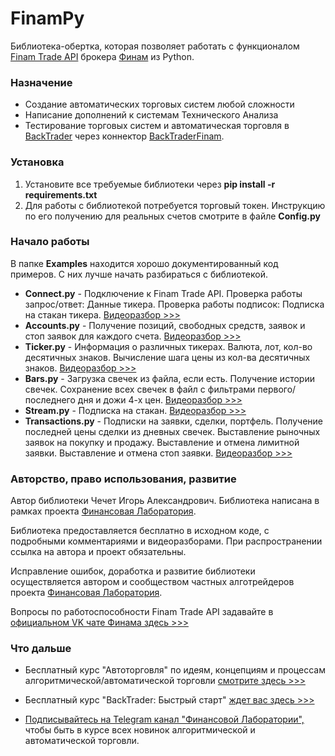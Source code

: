 # FinamPy
Библиотека-обертка, которая позволяет работать с функционалом [Finam Trade API](https://finamweb.github.io/trade-api-docs/) брокера [Финам](https://www.finam.ru/) из Python.

### Назначение
 - Создание автоматических торговых систем любой сложности
 - Написание дополнений к системам Технического Анализа
 - Тестирование торговых систем и автоматическая торговля в [BackTrader](https://www.backtrader.com/) через коннектор [BackTraderFinam](https://github.com/cia76/BackTraderFinam).

### Установка
1. Установите все требуемые библиотеки через **pip install -r requirements.txt**
2. Для работы с библиотекой потребуется торговый токен. Инструкцию по его получению для реальных счетов смотрите в файле **Config.py**

### Начало работы
В папке **Examples** находится хорошо документированный код примеров. С них лучше начать разбираться с библиотекой.

- **Connect.py** - Подключение к Finam Trade API. Проверка работы запрос/ответ: Данные тикера. Проверка работы подписок: Подписка на стакан тикера. [Видеоразбор >>>](https://finlab.vip/wpm/xpy/connect/)
- **Accounts.py** - Получение позиций, свободных средств, заявок и стоп заявок для каждого счета. [Видеоразбор >>>](https://finlab.vip/wpm/xpy/accounts/)
- **Ticker.py** - Информация о различных тикерах. Валюта, лот, кол-во десятичных знаков. Вычисление шага цены из кол-ва десятичных знаков. [Видеоразбор >>>](https://finlab.vip/wpm/xpy/ticker/)
- **Bars.py** - Загрузка свечек из файла, если есть. Получение истории свечек. Сохранение всех свечек в файл с фильтрами первого/последнего дня и дожи 4-х цен. [Видеоразбор >>>](https://finlab.vip/wpm/xpy/bars/)
- **Stream.py** - Подписка на стакан. [Видеоразбор >>>](https://finlab.vip/wpm/xpy/stream/)
- **Transactions.py** - Подписки на заявки, сделки, портфель. Получение последней цены сделки из дневных свечек. Выставление рыночных заявок на покупку и продажу. Выставление и отмена лимитной заявки. Выставление и отмена стоп заявки. [Видеоразбор >>>](https://finlab.vip/wpm/xpy/transactions/)

### Авторство, право использования, развитие
Автор библиотеки Чечет Игорь Александрович. Библиотека написана в рамках проекта [Финансовая Лаборатория](https://finlab.vip/).

Библиотека предоставляется бесплатно в исходном коде, с подробными комментариями и видеоразборами. При распространении ссылка на автора и проект обязательны.

Исправление ошибок, доработка и развитие библиотеки осуществляется автором и сообществом частных алготрейдеров проекта [Финансовая Лаборатория](https://finlab.vip/).

Вопросы по работоспособности Finam Trade API задавайте в [официальном VK чате Финама здесь >>>](https://vk.me/join/hJp7QRqRtxEPhIt5hmsSwcpgF/oLeIDZ3uU=)

### Что дальше
- Бесплатный курс "Автоторговля" по идеям, концепциям и процессам алгоритмической/автоматической торговли [смотрите здесь >>>](https://finlab.vip/wpm-category/autotrading2021/)


- Бесплатный курс "BackTrader: Быстрый старт" [ждет вас здесь >>>](https://finlab.vip/wpm-category/btquikstart/)


- [Подписывайтесь на Telegram канал "Финансовой Лаборатории",](https://t.me/finlabvip) чтобы быть в курсе всех новинок алгоритмической и автоматической торговли.
